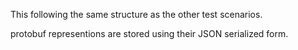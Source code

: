 This following the same structure as the other test scenarios.

protobuf representions are stored using their JSON serialized form.
